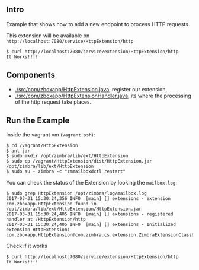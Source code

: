 ## Intro
Example that shows how to add a new endpoint to process HTTP requests.

This extension will be available on `http://localhost:7080/service/HttpExtension/http`

```
$ curl http://localhost:7080/service/extension/HttpExtension/http
It Works!!!!

```

## Components

* [./src/com/zboxapp/HttpExtension.java](./src/com/zboxapp/HttpExtension.java), register our extension,
* [./src/com/zboxapp/HttpExtensionHandler.java](./src/com/zboxapp/HttpExtensionHandler.java), its where the processing of the http request take places.

## Run the Example
Inside the vagrant vm (`vagrant ssh`):

```
$ cd /vagrant/HttpExtension
$ ant jar
$ sudo mkdir /opt/zimbra/lib/ext/HttpExtension
$ sudo cp /vagrant/HttpExtension/dist/HttpExtension.jar /opt/zimbra/lib/ext/HttpExtension
$ sudo su - zimbra -c "zmmailboxdctl restart"
```

You can check the status of the Extension by looking the `mailbox.log`:

```
$ sudo grep HttpExtension /opt/zimbra/log/mailbox.log
2017-03-31 15:30:24,356 INFO  [main] [] extensions - extension com.zboxapp.HttpExtension found in /opt/zimbra/lib/ext/HttpExtension/HttpExtension.jar
2017-03-31 15:30:24,405 INFO  [main] [] extensions - registered handler at /HttpExtension/http
2017-03-31 15:30:24,405 INFO  [main] [] extensions - Initialized extension HttpExtension: com.zboxapp.HttpExtension@com.zimbra.cs.extension.ZimbraExtensionClassLoader@2c282004
```

Check if it works

```
$ curl http://localhost:7080/service/extension/HttpExtension/http
It Works!!!!
```

